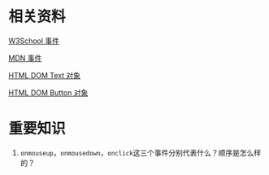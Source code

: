 # 相关资料
[W3School 事件](http://www.w3school.com.cn/js/js_htmldom_events.asp)

[MDN 事件](https://developer.mozilla.org/zh-CN/docs/Learn/JavaScript/Building_blocks/Events)

[HTML DOM Text 对象](http://www.w3school.com.cn/jsref/dom_obj_text.asp)

[HTML DOM Button 对象](http://www.w3school.com.cn/jsref/dom_obj_pushbutton.asp)

# 重要知识
1. `onmouseup`，`onmousedown`，`onclick`这三个事件分别代表什么？顺序是怎么样的？
